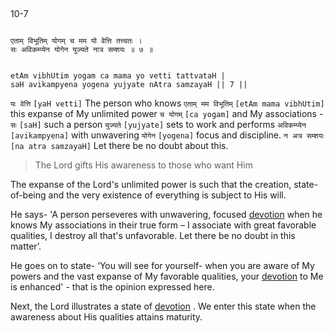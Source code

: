 ## <a name='_7'></a>
10-7


```shloka-sa

एताम् विभूतिम् योगम् च मम यो वेत्ति तत्त्वतः ।
सः अविकम्प्येन योगेन युज्यते नात्र सम्शयः ॥ ७ ॥

```
```shloka-sa-hk

etAm vibhUtim yogam ca mama yo vetti tattvataH |
saH avikampyena yogena yujyate nAtra samzayaH || 7 ||

```
`यः वेत्ति` `[yaH vetti]` The person who knows `एताम् मम विभूतिम्` `[etAm mama vibhUtim]` this expanse of My unlimited power `च योगम्` `[ca yogam]` and My associations - `सः` `[saH]` such a person `युज्यते` `[yujyate]` sets to work and performs `अविकम्प्येन` `[avikampyena]` with unwavering `योगेन` `[yogena]` focus and discipline. `न अत्र सम्शयः` `[na atra samzayaH]` Let there be no doubt about this.


<a name='applnote_155'></a>
> The Lord gifts His awareness to those who want Him



The expanse of the Lord's unlimited power is such that the creation, state-of-being and the very existence of everything is subject to His will. 

He says- 'A person perseveres with unwavering, focused 
[devotion](bhakti_a_defn)
 when he knows My associations in their true form – I associate with great favorable qualities, I destroy all that's unfavorable. Let there be no doubt in this matter’.

He goes on to state- ‘You will see for yourself- when you are aware of My powers and the vast expanse of My favorable qualities, your 
[devotion](bhakti_a_defn)
 to Me is enhanced' - that is the opinion expressed here. 

Next, the Lord illustrates a state of 
[devotion](bhakti_a_defn)
. We enter this state when the awareness about His qualities attains maturity.


